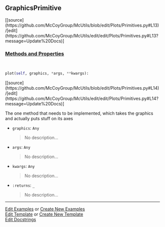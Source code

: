 ## <a id="McUtils.Plots.Primitives.GraphicsPrimitive">GraphicsPrimitive</a> 
<div class="docs-source-link" markdown="1">
[[source](https://github.com/McCoyGroup/McUtils/blob/edit/Plots/Primitives.py#L13)/[edit](https://github.com/McCoyGroup/McUtils/edit/edit/Plots/Primitives.py#L13?message=Update%20Docs)]
</div>



<div class="collapsible-section">
 <div class="collapsible-section collapsible-section-header" markdown="1">
 
### <a class="collapse-link" data-toggle="collapse" href="#methods">Methods and Properties</a> <a class="float-right" data-toggle="collapse" href="#methods"><i class="fa fa-chevron-down"></i></a>

 </div>
 <div class="collapsible-section collapsible-section-body collapse" id="methods" markdown="1">

<a id="McUtils.Plots.Primitives.GraphicsPrimitive.plot" class="docs-object-method">&nbsp;</a> 
```python
plot(self, graphics, *args, **kwargs): 
```
<div class="docs-source-link" markdown="1">
[[source](https://github.com/McCoyGroup/McUtils/blob/edit/Plots/Primitives.py#L14)/[edit](https://github.com/McCoyGroup/McUtils/edit/edit/Plots/Primitives.py#L14?message=Update%20Docs)]
</div>

The one method that needs to be implemented, which takes the graphics and actually puts stuff on its axes
- `graphics`: `Any`
    >No description...
- `args`: `Any`
    >No description...
- `kwargs`: `Any`
    >No description...
- `:returns`: `_`
    >No description...

 </div>
</div>




___

[Edit Examples](https://github.com/McCoyGroup/McUtils/edit/gh-pages/ci/examples/McUtils/Plots/Primitives/GraphicsPrimitive.md) or 
[Create New Examples](https://github.com/McCoyGroup/McUtils/new/gh-pages/?filename=ci/examples/McUtils/Plots/Primitives/GraphicsPrimitive.md) <br/>
[Edit Template](https://github.com/McCoyGroup/McUtils/edit/gh-pages/ci/docs/McUtils/Plots/Primitives/GraphicsPrimitive.md) or 
[Create New Template](https://github.com/McCoyGroup/McUtils/new/gh-pages/?filename=ci/docs/templates/McUtils/Plots/Primitives/GraphicsPrimitive.md) <br/>
[Edit Docstrings](https://github.com/McCoyGroup/McUtils/edit/edit/Plots/Primitives.py#L13?message=Update%20Docs)